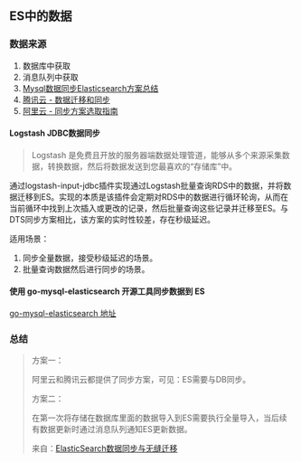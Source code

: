 ## ES中的数据

### 数据来源
1. 数据库中获取
2. 消息队列中获取
3. [Mysql数据同步Elasticsearch方案总结](https://my.oschina.net/u/4000872/blog/2252620)
4. [腾讯云 - 数据迁移和同步](https://cloud.tencent.com/document/product/845/35568)
5. [阿里云 - 同步方案选取指南](https://help.aliyun.com/document_detail/170426.html?spm=a2c4g.11174283.6.822.628c7958NrxjDJ)

#### Logstash JDBC数据同步
> Logstash 是免费且开放的服务器端数据处理管道，能够从多个来源采集数据，转换数据，然后将数据发送到您最喜欢的“存储库”中。

通过logstash-input-jdbc插件实现通过Logstash批量查询RDS中的数据，并将数据迁移到ES。实现的本质是该插件会定期对RDS中的数据进行循环轮询，从而在当前循环中找到上次插入或更改的记录，然后批量查询这些记录并迁移至ES。与DTS同步方案相比，该方案的实时性较差，存在秒级延迟。

适用场景：
1. 同步全量数据，接受秒级延迟的场景。
2. 批量查询数据然后进行同步的场景。

#### 使用 go-mysql-elasticsearch 开源工具同步数据到 ES
[go-mysql-elasticsearch 地址](https://github.com/siddontang/go-mysql-elasticsearch)

### 总结
> 方案一： 
>
> 阿里云和腾讯云都提供了同步方案，可见：ES需要与DB同步。
>
> 方案二：
>
> 在第一次将存储在数据库里面的数据导入到ES需要执行全量导入，当后续有数据更新时通过消息队列通知ES更新数据。
>
> 来自：[ElasticSearch数据同步与无缝迁移](https://www.jianshu.com/p/2c968d23ef85)





